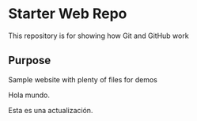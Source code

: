 # Starter Web Repo

This repository is for showing how Git and GitHub work

## Purpose

Sample website with plenty of files for demos

Hola mundo.

Esta es una actualización.

